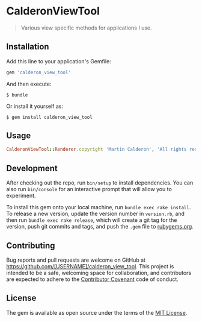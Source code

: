 # CalderonViewTool

> Various view specific methods for applications I use.

## Installation

Add this line to your application's Gemfile:

```ruby
gem 'calderon_view_tool'
```

And then execute:

    $ bundle

Or install it yourself as:

    $ gem install calderon_view_tool

## Usage

```ruby
CalderonViewTool::Renderer.copyright 'Martin Calderon', 'All rights reserved'
```

## Development

After checking out the repo, run `bin/setup` to install dependencies. You can also run `bin/console` for an interactive prompt that will allow you to experiment.

To install this gem onto your local machine, run `bundle exec rake install`. To release a new version, update the version number in `version.rb`, and then run `bundle exec rake release`, which will create a git tag for the version, push git commits and tags, and push the `.gem` file to [rubygems.org](https://rubygems.org).

## Contributing

Bug reports and pull requests are welcome on GitHub at https://github.com/[USERNAME]/calderon_view_tool. This project is intended to be a safe, welcoming space for collaboration, and contributors are expected to adhere to the [Contributor Covenant](http://contributor-covenant.org) code of conduct.


## License

The gem is available as open source under the terms of the [MIT License](http://opensource.org/licenses/MIT).

